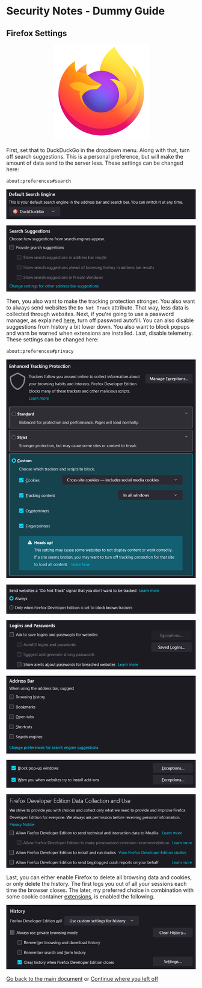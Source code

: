 # Security Notes - Dummy Guide

## Firefox Settings

<p align="center"><img src="../assets/icons/256x256/firefox.png" alt="firefox"></p>

First, set that to DuckDuckGo in the dropdown menu. Along with that, turn off search suggestions. This is a personal preference, but will make the amount of data send to the server less. These settings can be changed here:

```txt
about:preferences#search
```

![default-search-engine-image](../assets/firefox/default-search-engine.png)

![search-suggestions](../assets/firefox/search-suggestions.png)

Then, you also want to make the tracking protection stronger. You also want to always send websites the `Do Not Track` attribute. That way, less data is collected through websites. Next, if you're going to use a password manager, as explained [here](../README.md#password-manager-bitwarden), turn off password autofill. You can also disable suggestions from history a bit lower down. You also want to block popups and warn be warned when extensions are installed. Last, disable telemetry. These settings can be changed here:

```txt
about:preferences#privacy
```

![enhanced-tracking-protection](../assets/firefox/enhanced-tracking-protection.png)

![do-not-track](../assets/firefox/do-not-track.png)

![no-password](../assets/firefox/no-password.png)

![history-suggestions](../assets/firefox/history-suggestions.png)

![block](../assets/firefox/block.png)

![telemetry](../assets/firefox/telemetry.png)

Last, you can either enable Firefox to delete all browsing data and cookies, or only delete the history. The first logs you out of all your sessions each time the browser closes. The later, my preferred choice in combination with some cookie container [extensions](../README.md#firefox-extensions), is enabled the following.

![history](../assets/firefox/history.png)

[Go back to the main document](../README.md) or [Continue where you left off](../README.md##1st-browser-of-choice-firefox)

